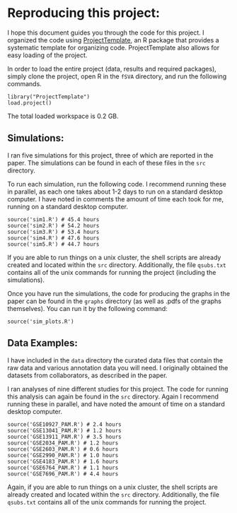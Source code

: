 # Reproducing this project:

I hope this document guides you through the code for this project. I organized the code using [ProjectTemplate](http://projecttemplate.net/), an R package that provides a systematic template for organizing code. ProjectTemplate also allows for easy loading of the project.

In order to load the entire project (data, results and required packages), simply clone the project, open R in the `fSVA` directory, and run the following commands.

    library("ProjectTemplate")
    load.project()
    
The total loaded workspace is 0.2 GB.

## Simulations:

I ran five simulations for this project, three of which are reported in the paper. The simulations can be found in each of these files in the `src` directory.

To run each simulation, run the following code. I recommend running these in parallel, as each one takes about 1-2 days to run on a standard desktop computer. I have noted in comments the amount of time each took for me, running on a standard desktop computer.

    source('sim1.R') # 45.4 hours
    source('sim2.R') # 54.2 hours
    source('sim3.R') # 53.4 hours
    source('sim4.R') # 47.6 hours
    source('sim5.R') # 44.7 hours

If you are able to run things on a unix cluster, the shell scripts are already created and located within the `src` directory. Additionally, the file `qsubs.txt` contains all of the unix commands for running the project (including the simulations).

Once you have run the simulations, the code for producing the graphs in the paper can be found in the `graphs` directory (as well as .pdfs of the graphs themselves). You can run it by the following command:

    source('sim_plots.R')

## Data Examples:

I have included in the `data` directory the curated data files that contain the raw data and various annotation data you will need. I originally obtained the datasets from collaborators, as described in the paper.

I ran analyses of nine different studies for this project. The code for running this analysis can again be found in the `src` directory. Again I recommend running these in parallel, and have noted the amount of time on a standard desktop computer.

    source('GSE10927_PAM.R') # 2.4 hours
    source('GSE13041_PAM.R') # 1.2 hours
    source('GSE13911_PAM.R') # 3.5 hours
    source('GSE2034_PAM.R') # 1.2 hours
    source('GSE2603_PAM.R') # 0.6 hours
    source('GSE2990_PAM.R') # 1.0 hours
    source('GSE4183_PAM.R') # 1.6 hours
    source('GSE6764_PAM.R') # 1.1 hours
    source('GSE7696_PAM.R') # 4.4 hours

Again, if you are able to run things on a unix cluster, the shell scripts are already created and located within the `src` directory. Additionally, the file `qsubs.txt` contains all of the unix commands for running the project.